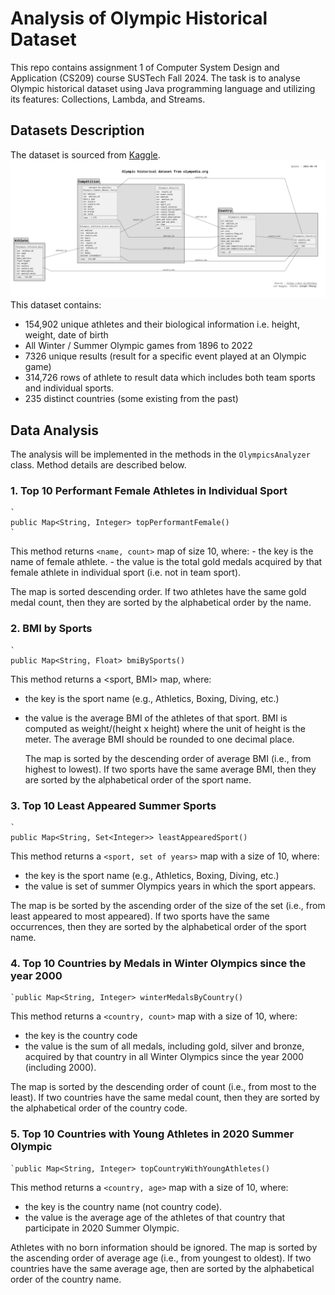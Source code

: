 # Analysis of Olympic Historical Dataset
This repo contains assignment 1 of Computer System Design and Application (CS209) course SUSTech Fall 2024. The task is to analyse Olympic historical dataset using Java programming language and utilizing its features: Collections, Lambda, and Streams.

## Datasets Description
The dataset is sourced from [Kaggle](https://www.kaggle.com/datasets/josephcheng123456/olympic-historical-dataset-from-olympediaorg).
![ER table dataset](ERtable.png)
This dataset contains:

- 154,902 unique athletes and their biological information i.e. height, weight, date of birth
- All Winter / Summer Olympic games from 1896 to 2022
- 7326 unique results (result for a specific event played at an Olympic game)
- 314,726 rows of athlete to result data which includes both team sports and individual sports.
- 235 distinct countries (some existing from the past)

## Data Analysis
The analysis will be implemented in the methods in the
`OlympicsAnalyzer` class. Method details are described below.

### 1. Top 10 Performant Female Athletes in Individual Sport
    `
    public Map<String, Integer> topPerformantFemale()
    `
    
This method returns `<name, count>` map of size 10, where:
    - the key is the name of female athlete.
    - the value is the total gold medals acquired by that female athlete in individual sport (i.e. not in team sport).

The map is sorted descending order. If two athletes have the same gold medal count, then they are sorted by the alphabetical order by the name.

### 2. BMI by Sports
    `
    public Map<String, Float> bmiBySports()

This method returns a <sport, BMI> map, where:
- the key is the sport name (e.g., Athletics, Boxing, Diving, etc.)
- the value is the average BMI of the athletes of that sport. BMI is computed as weight/(height x
height) where the unit of height is the meter. The average BMI should be rounded to one decimal
place.

  The map is sorted by the descending order of average BMI (i.e., from highest to lowest). If two
  sports have the same average BMI, then they are sorted by the alphabetical order of the sport name.

### 3. Top 10 Least Appeared Summer Sports
    `
    public Map<String, Set<Integer>> leastAppearedSport()

This method returns a `<sport, set of years>` map with a size of 10, where:
- the key is the sport name (e.g., Athletics, Boxing, Diving, etc.)
- the value is set of summer Olympics years in which the sport appears.

The map is be sorted by the ascending order of the size of the set (i.e., from least appeared to most
appeared). If two sports have the same occurrences, then they are sorted by the alphabetical order of
the sport name.


### 4. Top 10 Countries by Medals in Winter Olympics since the year 2000
    `public Map<String, Integer> winterMedalsByCountry()

This method returns a `<country, count>` map with a size of 10, where:
- the key is the country code
- the value is the sum of all medals, including gold, silver and bronze, acquired by that country in all
  Winter Olympics since the year 2000 (including 2000).

The map is sorted by the descending order of count (i.e., from most to the least). If two countries
have the same medal count, then they are sorted by the alphabetical order of the country code.

### 5. Top 10 Countries with Young Athletes in 2020 Summer Olympic
    `public Map<String, Integer> topCountryWithYoungAthletes()

This method returns a `<country, age>` map with a size of 10, where:
- the key is the country name (not country code).
- the value is the average age of the athletes of that country that participate in 2020 Summer Olympic.

Athletes with no born information should be ignored.
The map is sorted by the ascending order of average age (i.e., from youngest to oldest). If two
countries have the same average age, then are sorted by the alphabetical order of the country
name.



